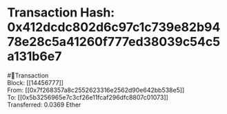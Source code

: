 
Transaction Hash: 0x412dcdc802d6c97c1c739e82b9478e28c5a41260f777ed38039c54c5a131b6e7
====================================================================================
  
#💸Transaction  
Block: [[14456777]]  
From: [[0x7f268357a8c2552623316e2562d90e642bb538e5]]  
To: [[0x5b3256965e7c3cf26e11fcaf296dfc8807c01073]]  
Transferred: 0.0369 Ether